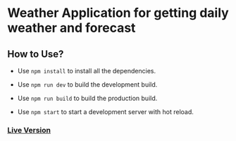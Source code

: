 # Weather Application for getting daily weather and forecast

## How to Use?

- Use `npm install` to install all the dependencies.

- Use `npm run dev` to build the development build.

- Use `npm run build` to build the production build.

- Use `npm start` to start a development server with hot reload.

### [Live Version](https://sukhjinderarora.com/weather-app)
